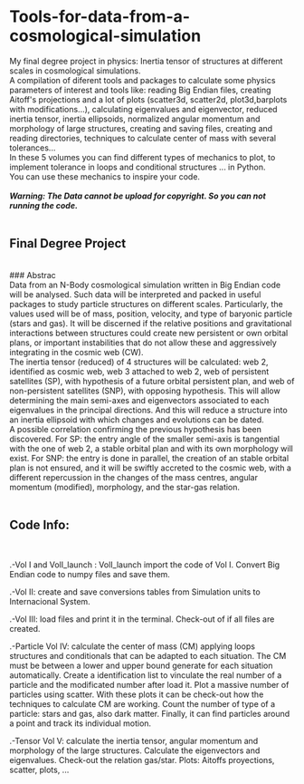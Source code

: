 # Tools-for-data-from-a-cosmological-simulation
My final degree project in physics: Inertia tensor of structures at different scales in cosmological simulations.<br/>
A compilation of diferent tools and packages to calculate some physics parameters of interest and tools like: reading Big Endian files, creating Aitoff's projections and a lot of plots (scatter3d, scatter2d, plot3d,barplots with modifications...), calculating eigenvalues and eigenvector, reduced inertia tensor, inertia ellipsoids, normalized angular momentum and morphology of large structures, creating and saving files, creating and reading directories, techniques to calculate center of mass with several tolerances...
<br/>
In these 5 volumes you can find different types of mechanics to plot, to implement tolerance in loops and conditional structures ... in Python.<br/>
You can use these mechanics to inspire your code.
<br/>
<br/>
***Warning: The Data cannot be upload for copyright. So you can not running the code.***
<br/>
<br/>
## Final Degree Project
<br/>
### Abstrac
<br/>
Data from an N-Body cosmological simulation written in Big Endian code will be analysed. Such data will be interpreted and packed in useful packages to study particle structures on different scales. Particularly, the values used will be of mass, position, velocity, and type of baryonic particle (stars and gas). It will be discerned if the relative positions and gravitational interactions between structures could create new persistent or own orbital plans, or important instabilities that do not allow these and aggressively integrating in the cosmic web (CW). 
<br/>
The inertia tensor (reduced) of 4 structures will be calculated: web 2, identified as cosmic web, web 3 attached to web 2, web of persistent satellites (SP), with hypothesis of a future orbital persistent plan, and web of non-persistent satellites (SNP), with opposing hypothesis. This will allow determining the main semi-axes and eigenvectors associated to each eigenvalues in the principal directions.  And this will reduce a structure into an inertia ellipsoid with which changes and evolutions can be dated. 
<br/>
A possible correlation confirming the previous hypothesis has been discovered. For SP: the entry angle of the smaller semi-axis is tangential with the one of web 2, a stable orbital plan and with its own morphology will exist. For SNP: the entry is done in parallel, the creation of an stable orbital plan is not ensured, and it will be swiftly accreted to the cosmic web, with a different repercussion in the changes of the mass centres, angular momentum (modified), morphology, and the star-gas relation.
<br/>
<br/>

## Code Info:
<br/>

  .-Vol I and VolI_launch : VolI_launch import the code of Vol I. Convert Big Endian code to numpy files and save them. 
<br/>

  .-Vol II: create and save conversions tables from Simulation units to Internacional System.
 <br/>

  .-Vol III: load files and print it in the terminal. Check-out of if all files are created. 
 <br/>

  .-Particle Vol IV: calculate the center of mass (CM) applying loops structures and conditionals that can be adapted to each situation. The CM must be between a lower and upper bound generate for each situation automatically. Create a identification list to vinculate the real number of a particle and the modificated number after load it. Plot a massive number of particles using scatter. With these plots it can be check-out how the techniques to calculate CM are working. Count the number of type of a particle: stars and gas, also dark matter. Finally, it can find particles around a point and track its individual motion.
 <br/>

  .-Tensor Vol V: calculate the inertia tensor, angular momentum and morphology of the large structures. Calculate the eigenvectors and eigenvalues. Check-out the relation gas/star. Plots: Aitoffs proyections, scatter, plots, ... 
